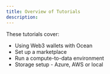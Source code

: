 ```yaml
---
title: Overview of Tutorials
description: 
---
```


These tutorials cover:

- Using Web3 wallets with Ocean
- Set up a marketplace
- Run a compute-to-data environment
- Storage setup - Azure, AWS or local


